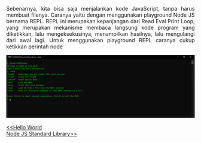 <p align="justify">
Sebenarnya, kita bisa saja menjalankan kode JavaScript, tanpa harus membuat filenya. Caranya yaitu dengan menggunakan playground Node JS bernama REPL. REPL ini merupakan kepanjangan dari Read Eval Print Loop, yang merupakan mekanisme membaca langsung kode program yang diketikkan, lalu mengeksekusinya, menampilkan hasilnya, lalu mengulangi dari awal lagi. Untuk menggunakan playground REPL caranya cukup ketikkan perintah node
</p>

![Alt text](image.png)

[<<Hello World](https://github.com/Bahrul-Rozak/mastering-node-js/tree/main/node-js-dasar/08-Hello-World)
<br>
[Node JS Standard Library>>]()
